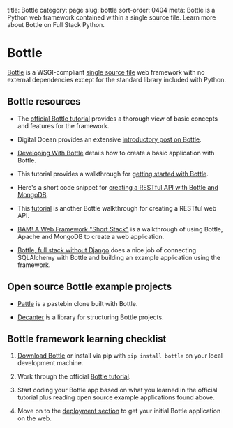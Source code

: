 title: Bottle
category: page
slug: bottle
sort-order: 0404
meta: Bottle is a Python web framework contained within a single source file. Learn more about Bottle on Full Stack Python.


# Bottle
[Bottle](http://bottlepy.org/docs/dev/index.html) is a WSGI-compliant
[single source file](https://github.com/defnull/bottle/blob/master/bottle.py)
web framework with no external dependencies except for the standard library
included with Python.


## Bottle resources
* The [official Bottle tutorial](http://bottlepy.org/docs/dev/tutorial.html)
  provides a thorough view of basic concepts and features for the framework.

* Digital Ocean provides an extensive [introductory post on Bottle](https://www.digitalocean.com/community/articles/how-to-use-the-bottle-micro-framework-to-develop-python-web-apps).

* [Developing With Bottle](https://realpython.com/blog/python/developing-with-bottle-part-1/) details how to create a basic application with Bottle.

* This tutorial provides a walkthrough for
[getting started with Bottle](http://www.giantflyingsaucer.com/blog/?p=3598).

* Here's a short code snippet for
  [creating a RESTful API with Bottle and MongoDB](http://myadventuresincoding.wordpress.com/2011/01/02/creating-a-rest-api-in-python-using-bottle-and-mongodb/).

* This [tutorial](http://gotofritz.net/blog/weekly-challenge/restful-python-api-bottle/)
  is another Bottle walkthrough for creating a RESTful web API.

* [BAM! A Web Framework "Short Stack"](http://reachtim.com/articles/BAM-Short-Stack.html)
  is a walkthrough of using Bottle, Apache and MongoDB to create a web
  application.

* [Bottle, full stack without Django](http://www.avelino.xxx/2014/12/bottle-full-stack-without-django)
  does a nice job of connecting SQLAlchemy with Bottle and building an example
  application using the framework.


## Open source Bottle example projects
* [Pattle](https://github.com/thekad/pasttle) is a pastebin clone built with
  Bottle.

* [Decanter](http://gengo.github.io/decanter/) is a library for structuring
  Bottle projects.



## Bottle framework learning checklist
1. [Download Bottle](https://github.com/defnull/bottle/raw/master/bottle.py)
   or install via pip with ``pip install bottle`` on your local development
   machine.

1. Work through the official
   [Bottle tutorial](http://bottlepy.org/docs/dev/tutorial.html).

1. Start coding your Bottle app based on what you learned in the official
   tutorial plus reading open source example applications found above.

1. Move on to the [deployment section](/deployment.html) to get your initial
   Bottle application on the web.

